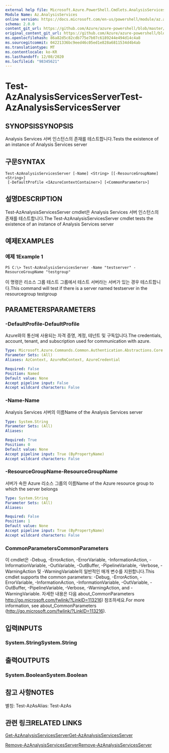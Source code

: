 ```yaml
---
external help file: Microsoft.Azure.PowerShell.Cmdlets.AnalysisServices.dll-Help.xml
Module Name: Az.AnalysisServices
online version: https://docs.microsoft.com/en-us/powershell/module/az.analysisservices/test-azanalysisservicesserver
schema: 2.0.0
content_git_url: https://github.com/Azure/azure-powershell/blob/master/src/AnalysisServices/AnalysisServices/help/Test-AzAnalysisServicesServer.md
original_content_git_url: https://github.com/Azure/azure-powershell/blob/master/src/AnalysisServices/AnalysisServices/help/Test-AzAnalysisServicesServer.md
ms.openlocfilehash: 86a82d5c82cdb775e7b07c6189244e494d14c4a8
ms.sourcegitcommit: 04221336bc9eed46c05ed1e828a6811534d4b4ab
ms.translationtype: MT
ms.contentlocale: ko-KR
ms.lasthandoff: 12/08/2020
ms.locfileid: "98345621"
---
```

# <span data-ttu-id="3ee06-101">Test-AzAnalysisServicesServer</span><span class="sxs-lookup"><span data-stu-id="3ee06-101">Test-AzAnalysisServicesServer</span></span>

## <span data-ttu-id="3ee06-102">SYNOPSIS</span><span class="sxs-lookup"><span data-stu-id="3ee06-102">SYNOPSIS</span></span>
<span data-ttu-id="3ee06-103">Analysis Services 서버 인스턴스의 존재를 테스트합니다.</span><span class="sxs-lookup"><span data-stu-id="3ee06-103">Tests the existence of an instance of Analysis Services server</span></span>

## <span data-ttu-id="3ee06-104">구문</span><span class="sxs-lookup"><span data-stu-id="3ee06-104">SYNTAX</span></span>

```
Test-AzAnalysisServicesServer [-Name] <String> [[-ResourceGroupName] <String>]
 [-DefaultProfile <IAzureContextContainer>] [<CommonParameters>]
```

## <span data-ttu-id="3ee06-105">설명</span><span class="sxs-lookup"><span data-stu-id="3ee06-105">DESCRIPTION</span></span>
<span data-ttu-id="3ee06-106">Test-AzAnalysisServicesServer cmdlet은 Analysis Services 서버 인스턴스의 존재를 테스트합니다.</span><span class="sxs-lookup"><span data-stu-id="3ee06-106">The Test-AzAnalysisServicesServer cmdlet tests the existence of an instance of Analysis Services server</span></span>

## <span data-ttu-id="3ee06-107">예제</span><span class="sxs-lookup"><span data-stu-id="3ee06-107">EXAMPLES</span></span>

### <span data-ttu-id="3ee06-108">예제 1</span><span class="sxs-lookup"><span data-stu-id="3ee06-108">Example 1</span></span>
```
PS C:\> Test-AzAnalysisServicesServer -Name "testserver" -ResourceGroupName "testgroup"
```

<span data-ttu-id="3ee06-109">이 명령은 리소스 그룹 테스트 그룹에서 테스트 서버라는 서버가 있는 경우 테스트합니다.</span><span class="sxs-lookup"><span data-stu-id="3ee06-109">This command will test if there is a server named testserver in the resourcegroup testgroup</span></span>

## <span data-ttu-id="3ee06-110">PARAMETERS</span><span class="sxs-lookup"><span data-stu-id="3ee06-110">PARAMETERS</span></span>

### <span data-ttu-id="3ee06-111">-DefaultProfile</span><span class="sxs-lookup"><span data-stu-id="3ee06-111">-DefaultProfile</span></span>
<span data-ttu-id="3ee06-112">Azure와의 통신에 사용되는 자격 증명, 계정, 테넌트 및 구독입니다.</span><span class="sxs-lookup"><span data-stu-id="3ee06-112">The credentials, account, tenant, and subscription used for communication with azure.</span></span>

```yaml
Type: Microsoft.Azure.Commands.Common.Authentication.Abstractions.Core.IAzureContextContainer
Parameter Sets: (All)
Aliases: AzContext, AzureRmContext, AzureCredential

Required: False
Position: Named
Default value: None
Accept pipeline input: False
Accept wildcard characters: False
```

### <span data-ttu-id="3ee06-113">-Name</span><span class="sxs-lookup"><span data-stu-id="3ee06-113">-Name</span></span>
<span data-ttu-id="3ee06-114">Analysis Services 서버의 이름</span><span class="sxs-lookup"><span data-stu-id="3ee06-114">Name of the Analysis Services server</span></span>

```yaml
Type: System.String
Parameter Sets: (All)
Aliases:

Required: True
Position: 0
Default value: None
Accept pipeline input: True (ByPropertyName)
Accept wildcard characters: False
```

### <span data-ttu-id="3ee06-115">-ResourceGroupName</span><span class="sxs-lookup"><span data-stu-id="3ee06-115">-ResourceGroupName</span></span>
<span data-ttu-id="3ee06-116">서버가 속한 Azure 리소스 그룹의 이름</span><span class="sxs-lookup"><span data-stu-id="3ee06-116">Name of the Azure resource group to which the server belongs</span></span>

```yaml
Type: System.String
Parameter Sets: (All)
Aliases:

Required: False
Position: 1
Default value: None
Accept pipeline input: True (ByPropertyName)
Accept wildcard characters: False
```

### <span data-ttu-id="3ee06-117">CommonParameters</span><span class="sxs-lookup"><span data-stu-id="3ee06-117">CommonParameters</span></span>
<span data-ttu-id="3ee06-118">이 cmdlet은 -Debug, -ErrorAction, -ErrorVariable, -InformationAction, -InformationVariable, -OutVariable, -OutBuffer, -PipelineVariable, -Verbose, -WarningAction 및 -WarningVariable의 일반적인 매개 변수를 지원합니다.</span><span class="sxs-lookup"><span data-stu-id="3ee06-118">This cmdlet supports the common parameters: -Debug, -ErrorAction, -ErrorVariable, -InformationAction, -InformationVariable, -OutVariable, -OutBuffer, -PipelineVariable, -Verbose, -WarningAction, and -WarningVariable.</span></span> <span data-ttu-id="3ee06-119">자세한 내용은 다음 about_CommonParameters http://go.microsoft.com/fwlink/?LinkID=113216) 참조하세요.</span><span class="sxs-lookup"><span data-stu-id="3ee06-119">For more information, see about_CommonParameters (http://go.microsoft.com/fwlink/?LinkID=113216).</span></span>

## <span data-ttu-id="3ee06-120">입력</span><span class="sxs-lookup"><span data-stu-id="3ee06-120">INPUTS</span></span>

### <span data-ttu-id="3ee06-121">System.String</span><span class="sxs-lookup"><span data-stu-id="3ee06-121">System.String</span></span>

## <span data-ttu-id="3ee06-122">출력</span><span class="sxs-lookup"><span data-stu-id="3ee06-122">OUTPUTS</span></span>

### <span data-ttu-id="3ee06-123">System.Boolean</span><span class="sxs-lookup"><span data-stu-id="3ee06-123">System.Boolean</span></span>

## <span data-ttu-id="3ee06-124">참고 사항</span><span class="sxs-lookup"><span data-stu-id="3ee06-124">NOTES</span></span>
<span data-ttu-id="3ee06-125">별칭: Test-AzAs</span><span class="sxs-lookup"><span data-stu-id="3ee06-125">Alias: Test-AzAs</span></span>

## <span data-ttu-id="3ee06-126">관련 링크</span><span class="sxs-lookup"><span data-stu-id="3ee06-126">RELATED LINKS</span></span>

[<span data-ttu-id="3ee06-127">Get-AzAnalysisServicesServer</span><span class="sxs-lookup"><span data-stu-id="3ee06-127">Get-AzAnalysisServicesServer</span></span>](./Get-AzAnalysisServicesServer.md)

[<span data-ttu-id="3ee06-128">Remove-AzAnalysisServicesServer</span><span class="sxs-lookup"><span data-stu-id="3ee06-128">Remove-AzAnalysisServicesServer</span></span>](./Remove-AzAnalysisServicesServer.md)
